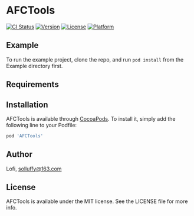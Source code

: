 # AFCTools

[![CI Status](https://img.shields.io/travis/Lofi/AFCTools.svg?style=flat)](https://travis-ci.org/Lofi/AFCTools)
[![Version](https://img.shields.io/cocoapods/v/AFCTools.svg?style=flat)](https://cocoapods.org/pods/AFCTools)
[![License](https://img.shields.io/cocoapods/l/AFCTools.svg?style=flat)](https://cocoapods.org/pods/AFCTools)
[![Platform](https://img.shields.io/cocoapods/p/AFCTools.svg?style=flat)](https://cocoapods.org/pods/AFCTools)

## Example

To run the example project, clone the repo, and run `pod install` from the Example directory first.

## Requirements

## Installation

AFCTools is available through [CocoaPods](https://cocoapods.org). To install
it, simply add the following line to your Podfile:

```ruby
pod 'AFCTools'
```

## Author

Lofi, solluffy@163.com

## License

AFCTools is available under the MIT license. See the LICENSE file for more info.

